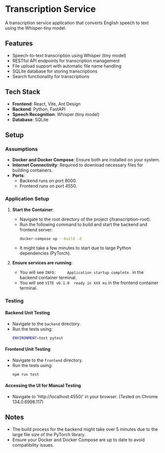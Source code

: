 # Transcription Service

A transcription service application that converts English speech to text using the Whisper-tiny model.

## Features

- Speech-to-text transcription using Whisper (tiny model)
- RESTful API endpoints for transcription management
- File upload support with automatic file name handling
- SQLite database for storing transcriptions
- Search functionality for transcriptions

## Tech Stack

- **Frontend**: React, Vite, Ant Design
- **Backend**: Python, FastAPI
- **Speech Recognition**: Whisper (tiny model)
- **Database**: SQLite

## Setup

### Assumptions

- **Docker and Docker Compose**: Ensure both are installed on your system.
- **Internet Connectivity**: Required to download necessary files for building containers.
- **Ports**:
  - Backend runs on port 8000.
  - Frontend runs on port 4550.

### Application Setup

1. **Start the Container**:

   - Navigate to the root directory of the project (/transcription-root).
   - Run the following command to build and start the backend and frontend server:
     ```bash
     docker-compose up --build -d
     ```
   - It might take a few minutes to start due to large Python dependencies (PyTorch).

2. **Ensure services are running**:

   - You will see `INFO:     Application startup complete.` in the backend container terminal.
   - You will see `VITE v6.1.0  ready in XXX ms` in the frontend container terminal.

### Testing

#### Backend Unit Testing

- Navigate to the `backend` directory.
- Run the tests using:
  ```bash
  ENVIRONMENT=test pytest
  ```

#### Frontend Unit Testing

- Navigate to the `frontend` directory.
- Run the tests using:
  ```bash
  npm run test
  ```

#### Accessing the UI for Manual Testing

- Navigate to 'http://localhost:4550/' in your browser. (Tested on Chrome 134.0.6998.117)

## Notes

- The build process for the backend might take over 5 minutes due to the large file size of the PyTorch library.
- Ensure your Docker and Docker Compose are up to date to avoid compatibility issues.
